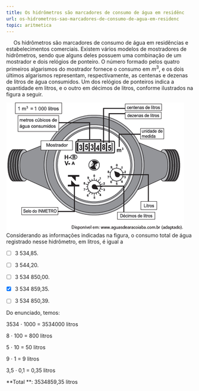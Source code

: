 ```yaml
---
title: Os hidrômetros são marcadores de consumo de água em residênc
url: os-hidrometros-sao-marcadores-de-consumo-de-agua-em-residenc
topic: aritmetica
---
```



     Os hidrômetros são marcadores de consumo de água em residências e estabelecimentos comerciais. Existem vários modelos de mostradores de hidrômetros, sendo que alguns deles possuem uma combinação de um mostrador e dois relógios de ponteiro. O número formado pelos quatro primeiros algarismos do mostrador fornece o consumo em $m^3$, e os dois últimos algarismos representam, respectivamente, as centenas e dezenas de litros de água consumidos. Um dos relógios de ponteiros indica a quantidade em litros, e o outro em décimos de litros, conforme ilustrados na figura a seguir.

![](6699eb09-f7d9-1dcb-9981-b5acfd70535b.png)\
Considerando as informações indicadas na figura, o consumo total de água registrado nesse hidrômetro, em litros, é igual a



- [ ] 3 534,85.
- [ ] 3 544,20.
- [ ] 3 534 850,00.
- [x] 3 534 859,35.
- [ ] 3 534 850,39.


Do enunciado, temos:

3534 ⋅ 1000 = 3534000 litros

8 ⋅ 100 = 800 litros

5 ⋅ 10 = 50 litros

9 ⋅ 1 = 9 litros

3,5 ⋅ 0,1 = 0,35 litros

**Total **: 3534859,35 litros
